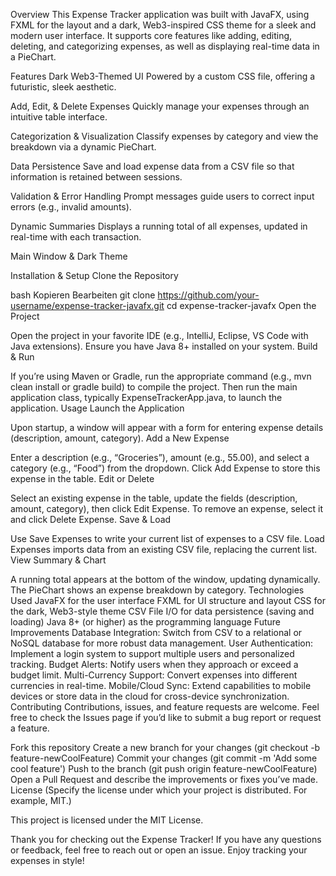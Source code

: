 Overview
This Expense Tracker application was built with JavaFX, using FXML for the layout and a dark, Web3-inspired CSS theme for a sleek and modern user interface. It supports core features like adding, editing, deleting, and categorizing expenses, as well as displaying real-time data in a PieChart.

Features
Dark Web3-Themed UI
Powered by a custom CSS file, offering a futuristic, sleek aesthetic.

Add, Edit, & Delete Expenses
Quickly manage your expenses through an intuitive table interface.

Categorization & Visualization
Classify expenses by category and view the breakdown via a dynamic PieChart.

Data Persistence
Save and load expense data from a CSV file so that information is retained between sessions.

Validation & Error Handling
Prompt messages guide users to correct input errors (e.g., invalid amounts).

Dynamic Summaries
Displays a running total of all expenses, updated in real-time with each transaction.



Main Window & Dark Theme

Installation & Setup
Clone the Repository

bash
Kopieren
Bearbeiten
git clone https://github.com/your-username/expense-tracker-javafx.git
cd expense-tracker-javafx
Open the Project

Open the project in your favorite IDE (e.g., IntelliJ, Eclipse, VS Code with Java extensions).
Ensure you have Java 8+ installed on your system.
Build & Run

If you’re using Maven or Gradle, run the appropriate command (e.g., mvn clean install or gradle build) to compile the project.
Then run the main application class, typically ExpenseTrackerApp.java, to launch the application.
Usage
Launch the Application

Upon startup, a window will appear with a form for entering expense details (description, amount, category).
Add a New Expense

Enter a description (e.g., “Groceries”), amount (e.g., 55.00), and select a category (e.g., “Food”) from the dropdown.
Click Add Expense to store this expense in the table.
Edit or Delete

Select an existing expense in the table, update the fields (description, amount, category), then click Edit Expense.
To remove an expense, select it and click Delete Expense.
Save & Load

Use Save Expenses to write your current list of expenses to a CSV file.
Load Expenses imports data from an existing CSV file, replacing the current list.
View Summary & Chart

A running total appears at the bottom of the window, updating dynamically.
The PieChart shows an expense breakdown by category.
Technologies Used
JavaFX for the user interface
FXML for UI structure and layout
CSS for the dark, Web3-style theme
CSV File I/O for data persistence (saving and loading)
Java 8+ (or higher) as the programming language
Future Improvements
Database Integration: Switch from CSV to a relational or NoSQL database for more robust data management.
User Authentication: Implement a login system to support multiple users and personalized tracking.
Budget Alerts: Notify users when they approach or exceed a budget limit.
Multi-Currency Support: Convert expenses into different currencies in real-time.
Mobile/Cloud Sync: Extend capabilities to mobile devices or store data in the cloud for cross-device synchronization.
Contributing
Contributions, issues, and feature requests are welcome. Feel free to check the Issues page if you’d like to submit a bug report or request a feature.

Fork this repository
Create a new branch for your changes (git checkout -b feature-newCoolFeature)
Commit your changes (git commit -m 'Add some cool feature')
Push to the branch (git push origin feature-newCoolFeature)
Open a Pull Request and describe the improvements or fixes you’ve made.
License
(Specify the license under which your project is distributed. For example, MIT.)

This project is licensed under the MIT License.

Thank you for checking out the Expense Tracker! If you have any questions or feedback, feel free to reach out or open an issue. Enjoy tracking your expenses in style!

